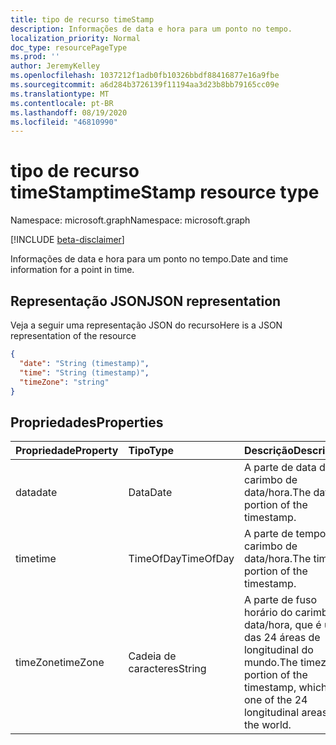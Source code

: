 ```yaml
---
title: tipo de recurso timeStamp
description: Informações de data e hora para um ponto no tempo.
localization_priority: Normal
doc_type: resourcePageType
ms.prod: ''
author: JeremyKelley
ms.openlocfilehash: 1037212f1adb0fb10326bbdf88416877e16a9fbe
ms.sourcegitcommit: a6d284b3726139f11194aa3d23b8bb79165cc09e
ms.translationtype: MT
ms.contentlocale: pt-BR
ms.lasthandoff: 08/19/2020
ms.locfileid: "46810990"
---
```

# <a name="timestamp-resource-type"></a><span data-ttu-id="ebe28-103">tipo de recurso timeStamp</span><span class="sxs-lookup"><span data-stu-id="ebe28-103">timeStamp resource type</span></span>

<span data-ttu-id="ebe28-104">Namespace: microsoft.graph</span><span class="sxs-lookup"><span data-stu-id="ebe28-104">Namespace: microsoft.graph</span></span>

[!INCLUDE [beta-disclaimer](../../includes/beta-disclaimer.md)]

<span data-ttu-id="ebe28-105">Informações de data e hora para um ponto no tempo.</span><span class="sxs-lookup"><span data-stu-id="ebe28-105">Date and time information for a point in time.</span></span>

## <a name="json-representation"></a><span data-ttu-id="ebe28-106">Representação JSON</span><span class="sxs-lookup"><span data-stu-id="ebe28-106">JSON representation</span></span>

<span data-ttu-id="ebe28-107">Veja a seguir uma representação JSON do recurso</span><span class="sxs-lookup"><span data-stu-id="ebe28-107">Here is a JSON representation of the resource</span></span>

<!-- {
  "blockType": "resource",
  "optionalProperties": [

  ],
  "@odata.type": "microsoft.graph.timeStamp"
}-->

```json
{
  "date": "String (timestamp)",
  "time": "String (timestamp)",
  "timeZone": "string"
}

```
## <a name="properties"></a><span data-ttu-id="ebe28-108">Propriedades</span><span class="sxs-lookup"><span data-stu-id="ebe28-108">Properties</span></span>
| <span data-ttu-id="ebe28-109">Propriedade</span><span class="sxs-lookup"><span data-stu-id="ebe28-109">Property</span></span>     | <span data-ttu-id="ebe28-110">Tipo</span><span class="sxs-lookup"><span data-stu-id="ebe28-110">Type</span></span>   |<span data-ttu-id="ebe28-111">Descrição</span><span class="sxs-lookup"><span data-stu-id="ebe28-111">Description</span></span>|
|:---------------|:--------|:----------|
|<span data-ttu-id="ebe28-112">data</span><span class="sxs-lookup"><span data-stu-id="ebe28-112">date</span></span>|<span data-ttu-id="ebe28-113">Data</span><span class="sxs-lookup"><span data-stu-id="ebe28-113">Date</span></span>|<span data-ttu-id="ebe28-114">A parte de data do carimbo de data/hora.</span><span class="sxs-lookup"><span data-stu-id="ebe28-114">The date portion of the timestamp.</span></span>|
|<span data-ttu-id="ebe28-115">time</span><span class="sxs-lookup"><span data-stu-id="ebe28-115">time</span></span>|<span data-ttu-id="ebe28-116">TimeOfDay</span><span class="sxs-lookup"><span data-stu-id="ebe28-116">TimeOfDay</span></span>|<span data-ttu-id="ebe28-117">A parte de tempo do carimbo de data/hora.</span><span class="sxs-lookup"><span data-stu-id="ebe28-117">The time portion of the timestamp.</span></span>|
|<span data-ttu-id="ebe28-118">timeZone</span><span class="sxs-lookup"><span data-stu-id="ebe28-118">timeZone</span></span>|<span data-ttu-id="ebe28-119">Cadeia de caracteres</span><span class="sxs-lookup"><span data-stu-id="ebe28-119">String</span></span>|<span data-ttu-id="ebe28-120">A parte de fuso horário do carimbo de data/hora, que é uma das 24 áreas de longitudinal do mundo.</span><span class="sxs-lookup"><span data-stu-id="ebe28-120">The timezone portion of the timestamp, which is one of the 24 longitudinal areas in the world.</span></span>|

<!-- uuid: 8fcb5dbc-d5aa-4681-8e31-b001d5168d79
2015-10-25 14:57:30 UTC -->
<!--
{
  "type": "#page.annotation",
  "description": "timeStamp resource",
  "keywords": "",
  "section": "documentation",
  "tocPath": "",
  "suppressions": []
}
-->
